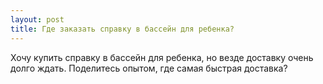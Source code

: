 ```yaml
---
layout: post 
title: Где заказать справку в бассейн для ребенка? 
--- 
```

Хочу купить справку в бассейн для ребенка, но везде доставку очень долго ждать. Поделитесь опытом, где самая быстрая доставка?